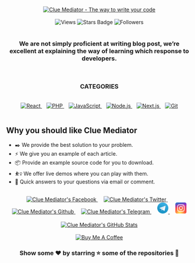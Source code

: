<br />
<div align="center">
    <a href="https://www.cluemediator.com" target="_blank">
        <img src="https://www.cluemediator.com/wp-content/uploads/2020/10/cluemediator-logo.svg"
            alt="Clue Mediator - The way to write your code" width="400" />
    </a>
</div>
<br />

<div align="center">
    <img src="https://komarev.com/ghpvc/?username=cluemediator&label=Views&color=blue&style=flat" alt="Views" />
    <img src="https://img.shields.io/github/stars/cluemediator" alt="Stars Badge" />
    <img src="https://img.shields.io/github/followers/cluemediator" alt="Followers" />
</div>
<br />

<h3 align="center">We are not simply proficient at writing blog post, we’re excellent at explaining the way of learning
    which response to developers.</h3>
<br />

<h3 align="center">CATEGORIES</h3>
<br />
<div align="center">
    <a href="https://www.cluemediator.com/category/reactjs">
        <img alt="React"
            src="https://img.shields.io/badge/-React-61DAFB?style=for-the-badge&logo=react&logoColor=black" />
    </a>
    &nbsp;&nbsp;
    <a href="https://www.cluemediator.com/category/php">
        <img alt="PHP" src="https://img.shields.io/badge/-PHP-777BB4?style=for-the-badge&logo=php&logoColor=white" />
    </a>
    &nbsp;&nbsp;
    <a href="https://www.cluemediator.com/category/javascript">
        <img alt="JavaScript"
            src="https://img.shields.io/badge/-JavaScript-F7DF1E?style=for-the-badge&logo=javascript&logoColor=black" />
    </a>
    &nbsp;&nbsp;
    <a href="https://www.cluemediator.com/category/node-js">
        <img alt="Node.js"
            src="https://img.shields.io/badge/-Node.js-339933?style=for-the-badge&logo=node.js&logoColor=white" />
    </a>
    &nbsp;&nbsp;
    <a href="https://www.cluemediator.com/category/next-js">
        <img alt="Next.js"
            src="https://img.shields.io/badge/-Next.js-000000?style=for-the-badge&logo=next.js&logoColor=white" />
    </a>
    &nbsp;&nbsp;
    <a href="https://www.cluemediator.com/category/git">
        <img alt="Git" src="https://img.shields.io/badge/-Git-F05032?style=for-the-badge&logo=git&logoColor=white" />
    </a>
</div>
<br />

## Why you should like Clue Mediator
- ✒️ We provide the best solution to your problem.
- ⚡ We give you an example of each article.
- 📦 Provide an example source code for you to download.
- ⛹️‍♀️ We offer live demos where you can play with them.
- 💬 Quick answers to your questions via email or comment.

<br />

<div align="center">
    <a href="https://www.facebook.com/thecluemediator">
        <img alt="Clue Mediator's Facebook" width="30px"
            src="https://raw.githubusercontent.com/peterthehan/peterthehan/master/assets/facebook.svg" />
    </a>
    &nbsp;&nbsp;&nbsp;
    <a href="https://twitter.com/cluemediator">
        <img alt="Clue Mediator's Twitter" width="30px"
            src="https://raw.githubusercontent.com/peterthehan/peterthehan/master/assets/twitter.svg" />
    </a>
    &nbsp;&nbsp;&nbsp;
    <a href="https://github.com/cluemediator">
        <img alt="Clue Mediator's Github" width="30px"
            src="https://raw.githubusercontent.com/peterthehan/peterthehan/master/assets/github.svg" />
    </a>
    &nbsp;&nbsp;&nbsp;
    <a href="https://www.youtube.com/cluemediator">
        <img alt="Clue Mediator's Telegram" width="30px"
            src="https://raw.githubusercontent.com/peterthehan/peterthehan/master/assets/youtube.svg" />
    </a>
    &nbsp;&nbsp;&nbsp;
    <a href="https://t.me/cluemediator">
        <img alt="Clue Mediator's Youtube" width="30px"
            src="https://raw.githubusercontent.com/github/explore/80688e429a7d4ef2fca1e82350fe8e3517d3494d/topics/telegram/telegram.png" />
    </a>
    &nbsp;&nbsp;&nbsp;
    <a href="https://www.instagram.com/clue_mediator">
        <img alt="Clue Mediator's Instagram" width="30px"
            src="https://raw.githubusercontent.com/edent/SuperTinyIcons/master/images/svg/instagram.svg" />
    </a>
</div>
<br />

<div align="center">
    <a href="https://github.com/cluemediator">
        <img align="center"
            src="https://github-readme-stats.vercel.app/api?username=cluemediator&show_icons=true&theme=dracula&line_height=27"
            alt="Clue Mediator's GitHub Stats" />
    </a>
</div>

<br />

<div align="center">
    <a href="https://www.buymeacoffee.com/cluemediator">
        <img src="https://cdn.buymeacoffee.com/buttons/v2/default-yellow.png" alt="Buy Me A Coffee" height="60px" width="217px">
    </a>
</div>

<div align="center">

### Show some ❤️ by starring ⭐ some of the repositories 📘

</div>
<br />
